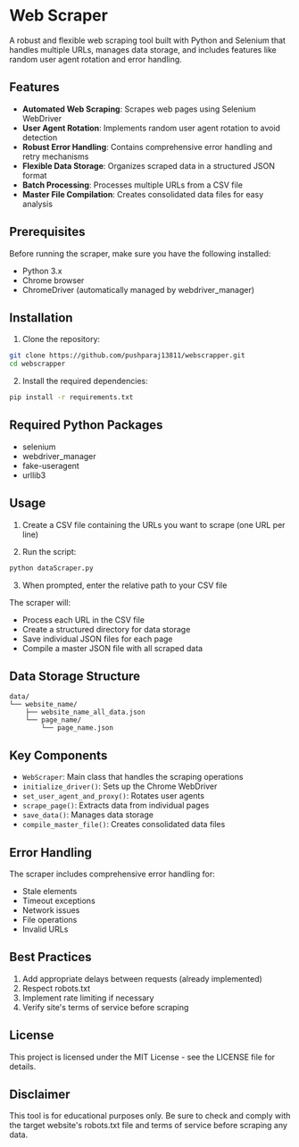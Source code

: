 # Web Scraper

A robust and flexible web scraping tool built with Python and Selenium that handles multiple URLs, manages data storage, and includes features like random user agent rotation and error handling.

## Features

- **Automated Web Scraping**: Scrapes web pages using Selenium WebDriver
- **User Agent Rotation**: Implements random user agent rotation to avoid detection
- **Robust Error Handling**: Contains comprehensive error handling and retry mechanisms
- **Flexible Data Storage**: Organizes scraped data in a structured JSON format
- **Batch Processing**: Processes multiple URLs from a CSV file
- **Master File Compilation**: Creates consolidated data files for easy analysis

## Prerequisites

Before running the scraper, make sure you have the following installed:

- Python 3.x
- Chrome browser
- ChromeDriver (automatically managed by webdriver_manager)

## Installation

1. Clone the repository:

```bash
git clone https://github.com/pushparaj13811/webscrapper.git
cd webscrapper
```

2. Install the required dependencies:

```bash
pip install -r requirements.txt
```

## Required Python Packages

- selenium
- webdriver_manager
- fake-useragent
- urllib3

## Usage

1. Create a CSV file containing the URLs you want to scrape (one URL per line)

2. Run the script:

```bash
python dataScraper.py
```

3. When prompted, enter the relative path to your CSV file

The scraper will:

- Process each URL in the CSV file
- Create a structured directory for data storage
- Save individual JSON files for each page
- Compile a master JSON file with all scraped data

## Data Storage Structure

```
data/
└── website_name/
    ├── website_name_all_data.json
    └── page_name/
        └── page_name.json
```

## Key Components

- `WebScraper`: Main class that handles the scraping operations
- `initialize_driver()`: Sets up the Chrome WebDriver
- `set_user_agent_and_proxy()`: Rotates user agents
- `scrape_page()`: Extracts data from individual pages
- `save_data()`: Manages data storage
- `compile_master_file()`: Creates consolidated data files

## Error Handling

The scraper includes comprehensive error handling for:

- Stale elements
- Timeout exceptions
- Network issues
- File operations
- Invalid URLs

## Best Practices

1. Add appropriate delays between requests (already implemented)
2. Respect robots.txt
3. Implement rate limiting if necessary
4. Verify site's terms of service before scraping

## License

This project is licensed under the MIT License - see the LICENSE file for details.

## Disclaimer

This tool is for educational purposes only. Be sure to check and comply with the target website's robots.txt file and terms of service before scraping any data.